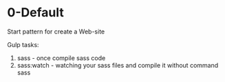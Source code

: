 # 0-Default
Start pattern for create a Web-site

Gulp tasks:
1) sass - once compile sass code
2) sass:watch - watching your sass files and compile it without command sass
